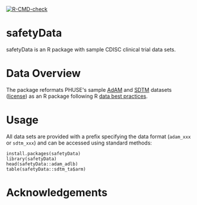 <!-- badges: start -->
[![R-CMD-check](https://github.com/SafetyGraphics/safetyData/workflows/R-CMD-check/badge.svg)](https://github.com/SafetyGraphics/safetyData/actions)
<!-- badges: end -->
  
# safetyData

safetyData is an R package with sample CDISC clinical trial data sets.

# Data Overview

The package reformats PHUSE's sample [AdAM](https://github.com/phuse-org/phuse-scripts/tree/master/data/adam/cdiscpilot01) and [SDTM](https://github.com/phuse-org/phuse-scripts/tree/master/data/sdtm/cdiscpilot01) datasets ([license](https://github.com/phuse-org/phuse-scripts/blob/master/LICENSE.md)) as an R package following R [data best practices](https://r-pkgs.org/data.html).

# Usage

All data sets are provided with a prefix specifying the data format (`adam_xxx` or `sdtm_xxx`) and can be accessed using standard methods: 

```
install.packages(safetyData)
library(safetyData)
head(safetyData::adam_adlb) 
table(safetyData::sdtm_ta$arm)
```

# Acknowledgements

